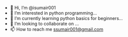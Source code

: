 - 👋 Hi, I’m @isumair001
- 👀 I’m interested in python programming...
- 🌱 I’m currently learning python basics for beginners...
- 💞️ I’m looking to collaborate on ...
- 📫 How to reach me ssumair001@gmail.com

<!---
isumair001/isumair001 is a ✨ special ✨ repository because its `README.md` (this file) appears on your GitHub profile.
You can click the Preview link to take a look at your changes.
--->
